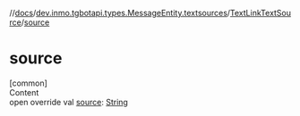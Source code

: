 //[docs](../../../index.md)/[dev.inmo.tgbotapi.types.MessageEntity.textsources](../index.md)/[TextLinkTextSource](index.md)/[source](source.md)



# source  
[common]  
Content  
open override val [source](source.md): [String](https://kotlinlang.org/api/latest/jvm/stdlib/kotlin/-string/index.html)  



